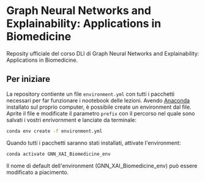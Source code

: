 # Graph Neural Networks and Explainability: Applications in Biomedicine
Reposity ufficiale del corso DLI di Graph Neural Networks and Explainability: Applications in Biomedicine.

## Per iniziare
La repository contiente un file ```environment.yml``` con tutti i pacchetti necessari per far funzionare i nootebook delle lezioni. Avendo [Anaconda](https://www.anaconda.com/) installato sul proprio computer, è possibile create un environment dal file. Aprite il file e modificate il parametro ```prefix``` con il percorso nel quale sono salvati i vostri enrivornment e lanciate da terminale:

```bash
conda env create -f environment.yml
```
Quando tutti i pacchetti saranno stati installati, attivate l'environment:

```bash
conda activate GNN_XAI_Biomedicine_env
```
Il nome di default dell'environment (GNN_XAI_Biomedicine_env) può essere modificato a piacimento.



